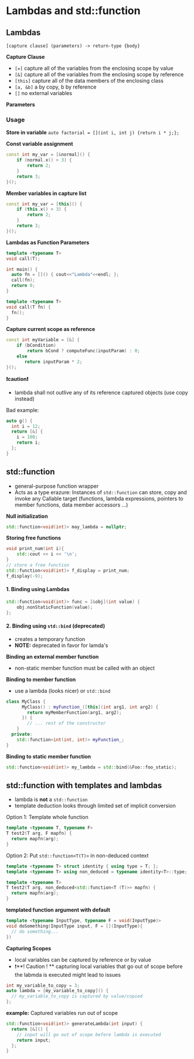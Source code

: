 # Lambdas and std::function



## Lambdas



`[capture clause] (parameters) -> return-type {body}`

**Capture Clause**

- `[=]` capture all of the variables from the enclosing scope by value
- `[&]` capture all of the variables from the enclosing scope by reference
- `[this]` capture all of the data members of the enclosing class
- `[a, &b]` a by copy, b by reference
- `[]` no external variables

**Parameters**


### Usage

**Store in variable**
`auto factorial = [](int i, int j) {return i * j;};`

**Const variable assignment**

```cpp
const int my_var = [&normal]() {
	if (normal.x() > 3) {
    	return 2;
    }
    return 3;
}();
```

**Member variables in capture list**

```cpp
const int my_var = [this]() {
	if (this.x() > 3) {
    	return 2;
    }
    return 3;
}();
```


**Lambdas as Function Parameters**

```cpp
template <typename T>
void call(T);

int main() {
  auto fn = []() { cout<<"Lambda"<<endl; };
  call(fn);
  return 0;
}

template <typename T>
void call(T fn) {
  fn();
}
```

**Capture current scope as reference**

```cpp
const int myVariable = [&] {
    if (bCondition)
        return bCond ? computeFunc(inputParam) : 0;
    else
       return inputParam * 2;
}();
```

**❗caution❗️**

- lambda shall not outlive any of its reference captured objects (use copy instead)

Bad example:

```cpp
auto g() {
  int i = 12;
  return [&] {
    i = 100;
    return i;
  };
}
```



## std::function

- general-purpose function wrapper
- Acts as a type erazure: Instances of `std::function` can store, copy and invoke any Callable target (functions, lambda expressions, pointers to member functions, data member accessors ...)



**Null initialization**

```cpp
std::function<void(int)> may_lambda = nullptr;
```

**Storing free functions**

```cpp
void print_num(int i){
    std::cout << i << '\n';
}
// store a free function
std::function<void(int)> f_display = print_num;
f_display(-9);
```



#### 1. Binding using Lambdas 

```cpp
std::function<void(int)> func = [&obj](int value) {
    obj.nonStaticFunction(value);
};
```



#### 2. Binding using `std::bind` (deprecated)

- creates a temporary function
- **NOTE:** deprecated in favor for lamda's

**Binding an external member function**

- non-static member function must be called with an object

**Binding to member function**

- use a lambda (looks nicer) or `std::bind`

```cpp
class MyClass {
      MyClass() : myFunction_([this](int arg1, int arg2) { 
        return myMemberFunction(arg1, arg2); 
      }) {
        // ... rest of the constructor
    }
  private:
    std::function<int(int, int)> myFunction_;
}
```

**Binding to static member function**

```cpp
std::function<void(int)> my_lambda = std::bind(&Foo::foo_static);
```







## std::function with templates and lambdas

- lambda is **not** a `std::function`
- template deduction looks through limited set of implicit conversion

Option 1: Template whole function

```cpp
template <typename T, typename F>
T test2(T arg, F mapfn) {
  return mapfn(arg);
}
```

Option 2: Put `std::function<T(T)>` in non-deduced context

```cpp
template <typename T> struct identity { using type = T; };
template <typename T> using non_deduced = typename identity<T>::type;

template <typename T>
T test2(T arg, non_deduced<std::function<T (T)>> mapfn) {
  return mapfn(arg);
}
```

**templated function argument with default**

```cpp
template <typename InputType, typename F = void(InputType)>
void doSomething(InputType input, F = [](InputType){
  // do something...
})

```

**Capturing Scopes**

- local variables can be captured by reference or by value
- ❗️**! Caution ! ** capturing local variables that go out of scope before the labmda is executed might lead to issues

```cpp
int my_variable_to_copy = 3;
auto lambda = [my_variable_to_copy]() {
  // my_variable_to_copy is captured by value/copied
};
```

**example:** Captured variables run out of scope

```cpp
std::function<void(int)> generateLambda(int input) {
  return [&]() {
    // input will go out of scope before lambda is executed
    return input;
  };
}
```


